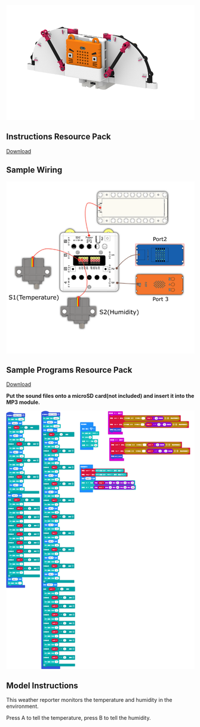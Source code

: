 ![](./instruction1/08_env.png)

## Instructions Resource Pack

[Download](https://bit.ly/Powerbrick10in1BuildingGuide)

## Sample Wiring

![](./instruction1/08_envcon.png)

## Sample Programs Resource Pack

[Download](https://bit.ly/Powerbrick10in1ModelsHex)

**Put the sound files onto a microSD card(not included) and insert it into the MP3 module.**

![](./instruction1/08_envcode.png)

## Model Instructions

This weather reporter monitors the temperature and humidity in the environment.

Press A to tell the temperature, press B to tell the humidity.
